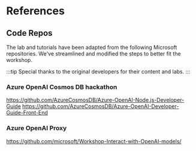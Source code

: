 # References

## Code Repos

The lab and tutorials have been adapted from the following Microsoft repositories. We've streamlined and modified the steps to better fit the workshop.

:::tip
Special thanks to the original developers for their content and labs.
:::

### Azure OpenAI Cosmos DB hackathon

https://github.com/AzureCosmosDB/Azure-OpenAI-Node.js-Developer-Guide
https://github.com/AzureCosmosDB/Azure-OpenAI-Developer-Guide-Front-End

### Azure OpenAI Proxy

https://github.com/microsoft/Workshop-Interact-with-OpenAI-models/

